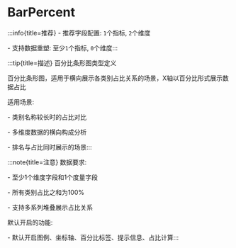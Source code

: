 # BarPercent

:::info{title=推荐}
\- 推荐字段配置: `1`个指标, `2`个维度

\- 支持数据重塑: 至少`1`个指标, `0`个维度:::


 

:::tip{title=描述}
百分比条形图类型定义



百分比条形图，适用于横向展示各类别占比关系的场景，X轴以百分比形式展示数据占比

适用场景:

\- 类别名称较长时的占比对比

\- 多维度数据的横向构成分析

\- 排名与占比同时展示的场景:::


 

:::note{title=注意}
数据要求:

\- 至少1个维度字段和1个度量字段

\- 所有类别占比之和为100%

\- 支持多系列堆叠展示占比关系

默认开启的功能:

\- 默认开启图例、坐标轴、百分比标签、提示信息、占比计算:::


 

